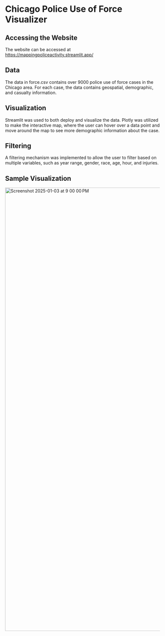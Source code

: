 # Chicago Police Use of Force Visualizer

## Accessing the Website
The website can be accessed at https://mappingpoliceactivity.streamlit.app/

## Data
The data in force.csv contains over 9000 police use of force cases in the Chicago area. For each case, the data contains geospatial, demographic, and casualty information.

## Visualization
Streamlit was used to both deploy and visualize the data. Plotly was utilized to make the interactive map, where the user can hover over a data point and move around the map to see more demographic information about the case. 

## Filtering
A filtering mechanism was implemented to allow the user to filter based on multiple variables, such as year range, gender, race, age, hour, and injuries. 

## Sample Visualization
<img width="1440" alt="Screenshot 2025-01-03 at 9 00 00 PM" src="https://github.com/user-attachments/assets/f5386d93-76a8-43fe-aced-2d29cc998bed" />
